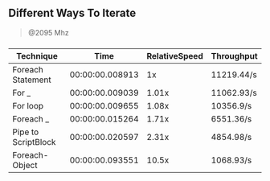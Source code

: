 
Different Ways To Iterate
-------------------------
> @2095 Mhz


### 


|Technique          |Time           |RelativeSpeed|Throughput|
|-------------------|---------------|-------------|----------|
|Foreach Statement  |00:00:00.008913|1x           |11219.44/s|
|For _              |00:00:00.009039|1.01x        |11062.93/s|
|For loop           |00:00:00.009655|1.08x        |10356.9/s |
|Foreach _          |00:00:00.015264|1.71x        |6551.36/s |
|Pipe to ScriptBlock|00:00:00.020597|2.31x        |4854.98/s |
|Foreach-Object     |00:00:00.093551|10.5x        |1068.93/s |




